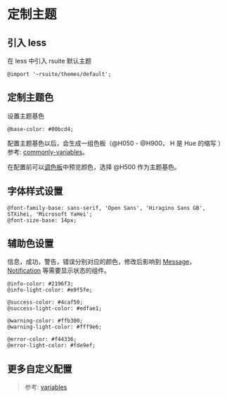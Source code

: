 # 定制主题

## 引入 less

在 less 中引入 rsuite 默认主题

```less
@import '~rsuite/themes/default';
```

## 定制主题色

设置主题基色

```less
@base-color: #00bcd4;
```

配置主题基色以后，会生成一组色板（@H050 - @H900， H 是 Hue 的缩写 ）参考: [commonly-variables](https://github.com/rsuite/rsuite-theme/blob/next/src/less/commonly-variables.less)。

在配置前可以[调色板](/tools/palette)中预览颜色，选择 @H500 作为主题基色。

## 字体样式设置

```less
@font-family-base: sans-serif, 'Open Sans', 'Hiragino Sans GB', STXihei, 'Microsoft YaHei';
@font-size-base: 14px;
```

## 辅助色设置

信息，成功，警告，错误分别对应的颜色，修改后影响到 [Message](../components/message)，[Notification](../components/notification) 等需要显示状态的组件。

```less
@info-color: #2196f3;
@info-light-color: #e9f5fe;

@success-color: #4caf50;
@success-light-color: #edfae1;

@warning-color: #ffb300;
@warning-light-color: #fff9e6;

@error-color: #f44336;
@error-light-color: #fde9ef;
```

## 更多自定义配置

> 参考: [variables](https://github.com/rsuite/rsuite-theme/blob/next/src/less/variables.less)
